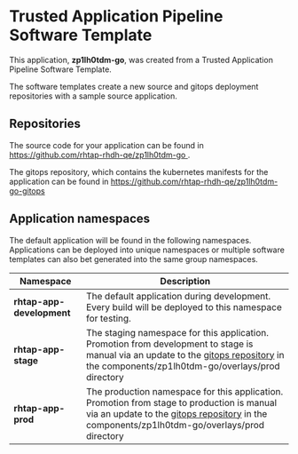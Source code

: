 # Trusted Application Pipeline Software Template

This application, **zp1lh0tdm-go**, was created from a Trusted Application Pipeline Software Template.

The software templates create a new source and gitops deployment repositories with a sample source application. 

## Repositories

The source code for your application can be found in [https://github.com/rhtap-rhdh-qe/zp1lh0tdm-go ](https://github.com/rhtap-rhdh-qe/zp1lh0tdm-go ).
 
The gitops repository, which contains the kubernetes manifests for the application can be found in 
[https://github.com/rhtap-rhdh-qe/zp1lh0tdm-go-gitops ](https://github.com/rhtap-rhdh-qe/zp1lh0tdm-go-gitops ) 

## Application namespaces 

The default application will be found in the following namespaces. Applications can be deployed into unique namespaces or multiple software templates can also bet generated into the same group namespaces.  

|  Namespace   |  Description   |  
| -------- | -------- |   
| **rhtap-app-development** | The default application during development. Every build will be deployed to this namespace for testing. | 
| **rhtap-app-stage** | The staging namespace for this application. Promotion from development to stage is manual via an update to the [gitops repository](https://github.com/rhtap-rhdh-qe/zp1lh0tdm-go-gitops ) in the components/zp1lh0tdm-go/overlays/prod directory |  
| **rhtap-app-prod** | The production namespace for this application. Promotion from stage to production is manual via an update to the [gitops repository](https://github.com/rhtap-rhdh-qe/zp1lh0tdm-go-gitops ) in the components/zp1lh0tdm-go/overlays/prod directory | 